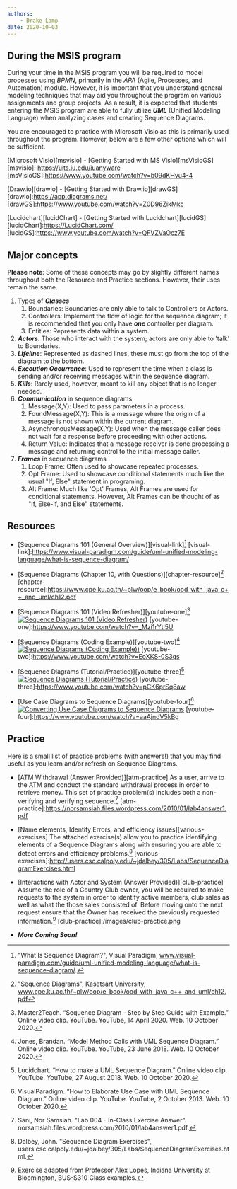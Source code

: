 ```yaml
---
authors:
    - Drake Lamp
date: 2020-10-03
---
```


## During the MSIS program

During your time in the MSIS program you will be required to model processes using _BPMN_, primarily in the _APA_ (Agile, Processes, and Automation) module. However, it is important that you understand general modeling techniques that may aid you throughout the program on various assignments and group projects. As a result, it is expected that students entering the MSIS program are able to fully utilize _**UML**_ (Unified Modeling Language) when analyzing cases and creating Sequence Diagrams.

You are encouraged to practice with Microsoft Visio as this is primarily used throughout the program. However, below are a few other options which will be sufficient.

[Microsoft Visio][msvisio] - [Getting Started with MS Visio][msVisioGS]
[msvisio]: https://uits.iu.edu/iuanyware
[msVisioGS]:https://www.youtube.com/watch?v=b09dKHvu4-4

[Draw.io][drawio] - [Getting Started with Draw.io][drawGS]
[drawio]:https://app.diagrams.net/
[drawGS]:https://www.youtube.com/watch?v=Z0D96ZikMkc

[Lucidchart][lucidChart] - [Getting Started with Lucidchart][lucidGS]
[lucidChart]:https://LucidChart.com/
[lucidGS]:https://www.youtube.com/watch?v=QFVZVaOcz7E

## Major concepts

**Please note**: Some of these concepts may go by slightly different names throughout both the Resource and Practice sections. However, their uses remain the same.

1. Types of _**Classes**_
    1. Boundaries: Boundaries are only able to talk to Controllers or Actors.
    2. Controllers: Implement the flow of logic for the sequence diagram; it is recommended that you only have _**one**_ controller per diagram.  
    3. Entities: Represents data within a system.
2. _**Actors**_: Those who interact with the system; actors are only able to 'talk' to Boundaries.
3. _**Lifeline**_: Represented as dashed lines, these must go from the top of the diagram to the bottom.
4. _**Execution Occurrence**_: Used to represent the time when a class is sending and/or receiving messages within the sequence diagram.
5. _**Kills**_: Rarely used, however, meant to kill any object that is no longer needed.
6. _**Communication**_ in sequence diagrams
    1. Message(X,Y): Used to pass parameters in a process.
    2. FoundMessage(X,Y): This is a message where the origin of a message is not shown within the current diagram.
    3. AsynchronousMessage(X,Y): Used when the message caller does not wait for a response before proceeding with other actions.
    4. Return Value: Indicates that a message receiver is done processing a message and returning control to the initial message caller.
7. _**Frames**_ in sequence diagrams
    1. Loop Frame: Often used to showcase repeated processes.
    2. Opt Frame: Used to showcase conditional statements much like the usual "If, Else" statement in programing.
    3. Alt Frame: Much like 'Opt' Frames, Alt Frames are used for conditional statements. However, Alt Frames can be thought of as "If, Else-if, and Else" statements.

## Resources

*  [Sequence Diagrams 101 (General Overview)][visual-link][^citation-one]
[visual-link]:https://www.visual-paradigm.com/guide/uml-unified-modeling-language/what-is-sequence-diagram/

[^citation-one]: "What Is Sequence Diagram?", Visual Paradigm, www.visual-paradigm.com/guide/uml-unified-modeling-language/what-is-sequence-diagram/.  

*  [Sequence Diagrams (Chapter 10, with Questions)][chapter-resource][^citation-two]
[chapter-resource]:https://www.cpe.ku.ac.th/~plw/oop/e_book/ood_with_java_c++_and_uml/ch12.pdf

[^citation-two]: "Sequence Diagrams", Kasetsart University, www.cpe.ku.ac.th/~plw/oop/e_book/ood_with_java_c++_and_uml/ch12.pdf

*  [Sequence Diagrams 101 (Video Refresher)][youtube-one][^citation-three]
[![Sequence Diagrams 101 (Video Refresher)](https://img.youtube.com/vi/_Mzi1rYtI5U/0.jpg)](https://www.youtube.com/watch?v=_Mzi1rYtI5U)
[youtube-one]:https://www.youtube.com/watch?v=_Mzi1rYtI5U

[^citation-three]: Master2Teach. “Sequence Diagram - Step by Step Guide with Example.” Online video clip. YouTube. YouTube, 14 April 2020. Web. 10 October 2020.

*  [Sequence Diagrams (Coding Example)][youtube-two][^citation-four]
[![Sequence Diagrams (Coding Example))](https://img.youtube.com/vi/EoXKS-0S3qs/0.jpg)](https://www.youtube.com/watch?v=EoXKS-0S3qs)
[youtube-two]:https://www.youtube.com/watch?v=EoXKS-0S3qs

[^citation-four]: Jones, Brandan. “Model Method Calls with UML Sequence Diagram.” Online video clip. YouTube. YouTube, 23 June 2018. Web. 10 October 2020.

*  [Sequence Diagrams (Tutorial/Practice)][youtube-three][^citation-five]
[![Sequence Diagrams (Tutorial/Practice)](https://img.youtube.com/vi/pCK6prSq8aw/0.jpg)](https://www.youtube.com/watch?v=pCK6prSq8aw)
[youtube-three]:https://www.youtube.com/watch?v=pCK6prSq8aw

[^citation-five]: Lucidchart. “How to make a UML Sequence Diagram.” Online video clip. YouTube. YouTube, 27 August 2018. Web. 10 October 2020.

*  [Use Case Diagrams to Sequence Diagrams][youtube-four][^citation-six]
[![Converting Use Case Diagrams to Sequence Diagrams](https://img.youtube.com/vi/aaAjndV5kBg.jpg)](https://www.youtube.com/watch?v=aaAjndV5kBg)
[youtube-four]:https://www.youtube.com/watch?v=aaAjndV5kBg

[^citation-six]: VisualParadigm. “How to Elaborate Use Case with UML Sequence Diagram.” Online video clip. YouTube. YouTube, 2 October 2013. Web. 10 October 2020.

## Practice

Here is a small list of practice problems (with answers!) that you may find useful as you learn and/or refresh on Sequence Diagrams.

*  [ATM Withdrawal (Answer Provided)][atm-practice] As a user, arrive to the ATM and conduct the standard withdrawal process in order to retrieve money. This set of practice problem(s) includes both a non-verifying and verifying sequence.[^citation-seven]
[atm-practice]:https://norsamsiah.files.wordpress.com/2010/01/lab4answer1.pdf

[^citation-seven]: Sani, Nor Samsiah. "Lab 004 - In-Class Exercise Answer". norsamsiah.files.wordpress.com/2010/01/lab4answer1.pdf.

*  [Name elements, Identify Errors, and efficiency issues][various-exercises] The attached exercise(s) allow you to practice identifying elements of a Sequence Diagrams along with ensuring you are able to detect errors and efficiency problems.[^citation-eight]
[various-exercises]:http://users.csc.calpoly.edu/~jdalbey/305/Labs/SequenceDiagramExercises.html

[^citation-eight]: Dalbey, John. "Sequence Diagram Exercises", users.csc.calpoly.edu/~jdalbey/305/Labs/SequenceDiagramExercises.html.

*  [Interactions with Actor and System (Answer Provided)][club-practice] Assume the role of a Country Club owner, you will be required to make requests to the system in order to identify active members, club sales as well as what the those sales consisted of. Before moving onto the next request ensure that the Owner has received the previously requested information.[^citation-nine]
[club-practice]:/images/club-practice.png

[^citation-nine]: Exercise adapted from Professor Alex Lopes, Indiana University at Bloomington, BUS-S310 Class examples.

*  _**More Coming Soon!**_
